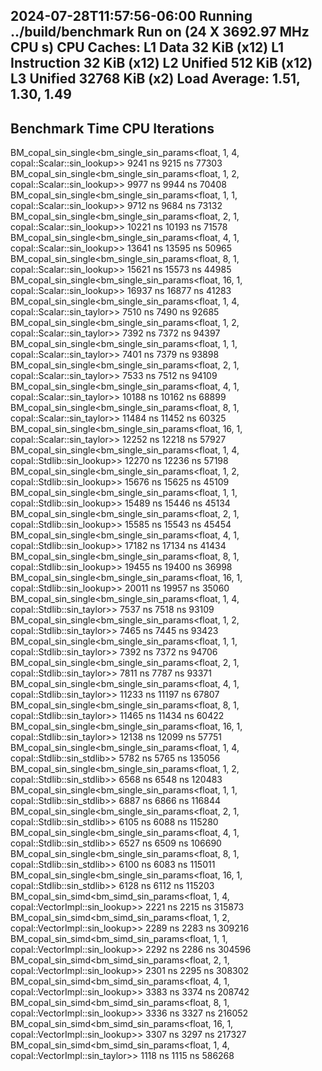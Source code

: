2024-07-28T11:57:56-06:00
Running ../build/benchmark
Run on (24 X 3692.97 MHz CPU s)
CPU Caches:
  L1 Data 32 KiB (x12)
  L1 Instruction 32 KiB (x12)
  L2 Unified 512 KiB (x12)
  L3 Unified 32768 KiB (x2)
Load Average: 1.51, 1.30, 1.49
--------------------------------------------------------------------------------------------------------------------------------------
Benchmark                                                                                            Time             CPU   Iterations
--------------------------------------------------------------------------------------------------------------------------------------
BM_copal_sin_single<bm_single_sin_params<float, 1, 4, copal::Scalar<float>::sin_lookup>>          9241 ns         9215 ns        77303
BM_copal_sin_single<bm_single_sin_params<float, 1, 2, copal::Scalar<float>::sin_lookup>>          9977 ns         9944 ns        70408
BM_copal_sin_single<bm_single_sin_params<float, 1, 1, copal::Scalar<float>::sin_lookup>>          9712 ns         9684 ns        73132
BM_copal_sin_single<bm_single_sin_params<float, 2, 1, copal::Scalar<float>::sin_lookup>>         10221 ns        10193 ns        71578
BM_copal_sin_single<bm_single_sin_params<float, 4, 1, copal::Scalar<float>::sin_lookup>>         13641 ns        13595 ns        50965
BM_copal_sin_single<bm_single_sin_params<float, 8, 1, copal::Scalar<float>::sin_lookup>>         15621 ns        15573 ns        44985
BM_copal_sin_single<bm_single_sin_params<float, 16, 1, copal::Scalar<float>::sin_lookup>>        16937 ns        16877 ns        41283
BM_copal_sin_single<bm_single_sin_params<float, 1, 4, copal::Scalar<float>::sin_taylor>>          7510 ns         7490 ns        92685
BM_copal_sin_single<bm_single_sin_params<float, 1, 2, copal::Scalar<float>::sin_taylor>>          7392 ns         7372 ns        94397
BM_copal_sin_single<bm_single_sin_params<float, 1, 1, copal::Scalar<float>::sin_taylor>>          7401 ns         7379 ns        93898
BM_copal_sin_single<bm_single_sin_params<float, 2, 1, copal::Scalar<float>::sin_taylor>>          7533 ns         7512 ns        94109
BM_copal_sin_single<bm_single_sin_params<float, 4, 1, copal::Scalar<float>::sin_taylor>>         10188 ns        10162 ns        68899
BM_copal_sin_single<bm_single_sin_params<float, 8, 1, copal::Scalar<float>::sin_taylor>>         11484 ns        11452 ns        60325
BM_copal_sin_single<bm_single_sin_params<float, 16, 1, copal::Scalar<float>::sin_taylor>>        12252 ns        12218 ns        57927
BM_copal_sin_single<bm_single_sin_params<float, 1, 4, copal::Stdlib<float>::sin_lookup>>         12270 ns        12236 ns        57198
BM_copal_sin_single<bm_single_sin_params<float, 1, 2, copal::Stdlib<float>::sin_lookup>>         15676 ns        15625 ns        45109
BM_copal_sin_single<bm_single_sin_params<float, 1, 1, copal::Stdlib<float>::sin_lookup>>         15489 ns        15446 ns        45134
BM_copal_sin_single<bm_single_sin_params<float, 2, 1, copal::Stdlib<float>::sin_lookup>>         15585 ns        15543 ns        45454
BM_copal_sin_single<bm_single_sin_params<float, 4, 1, copal::Stdlib<float>::sin_lookup>>         17182 ns        17134 ns        41434
BM_copal_sin_single<bm_single_sin_params<float, 8, 1, copal::Stdlib<float>::sin_lookup>>         19455 ns        19400 ns        36998
BM_copal_sin_single<bm_single_sin_params<float, 16, 1, copal::Stdlib<float>::sin_lookup>>        20011 ns        19957 ns        35060
BM_copal_sin_single<bm_single_sin_params<float, 1, 4, copal::Stdlib<float>::sin_taylor>>          7537 ns         7518 ns        93109
BM_copal_sin_single<bm_single_sin_params<float, 1, 2, copal::Stdlib<float>::sin_taylor>>          7465 ns         7445 ns        93423
BM_copal_sin_single<bm_single_sin_params<float, 1, 1, copal::Stdlib<float>::sin_taylor>>          7392 ns         7372 ns        94706
BM_copal_sin_single<bm_single_sin_params<float, 2, 1, copal::Stdlib<float>::sin_taylor>>          7811 ns         7787 ns        93371
BM_copal_sin_single<bm_single_sin_params<float, 4, 1, copal::Stdlib<float>::sin_taylor>>         11233 ns        11197 ns        67807
BM_copal_sin_single<bm_single_sin_params<float, 8, 1, copal::Stdlib<float>::sin_taylor>>         11465 ns        11434 ns        60422
BM_copal_sin_single<bm_single_sin_params<float, 16, 1, copal::Stdlib<float>::sin_taylor>>        12138 ns        12099 ns        57751
BM_copal_sin_single<bm_single_sin_params<float, 1, 4, copal::Stdlib<float>::sin_stdlib>>          5782 ns         5765 ns       135056
BM_copal_sin_single<bm_single_sin_params<float, 1, 2, copal::Stdlib<float>::sin_stdlib>>          6568 ns         6548 ns       120483
BM_copal_sin_single<bm_single_sin_params<float, 1, 1, copal::Stdlib<float>::sin_stdlib>>          6887 ns         6866 ns       116844
BM_copal_sin_single<bm_single_sin_params<float, 2, 1, copal::Stdlib<float>::sin_stdlib>>          6105 ns         6088 ns       115280
BM_copal_sin_single<bm_single_sin_params<float, 4, 1, copal::Stdlib<float>::sin_stdlib>>          6527 ns         6509 ns       106690
BM_copal_sin_single<bm_single_sin_params<float, 8, 1, copal::Stdlib<float>::sin_stdlib>>          6100 ns         6083 ns       115011
BM_copal_sin_single<bm_single_sin_params<float, 16, 1, copal::Stdlib<float>::sin_stdlib>>         6128 ns         6112 ns       115203
BM_copal_sin_simd<bm_simd_sin_params<float, 1, 4, copal::VectorImpl<float>::sin_lookup>>          2221 ns         2215 ns       315873
BM_copal_sin_simd<bm_simd_sin_params<float, 1, 2, copal::VectorImpl<float>::sin_lookup>>          2289 ns         2283 ns       309216
BM_copal_sin_simd<bm_simd_sin_params<float, 1, 1, copal::VectorImpl<float>::sin_lookup>>          2292 ns         2286 ns       304596
BM_copal_sin_simd<bm_simd_sin_params<float, 2, 1, copal::VectorImpl<float>::sin_lookup>>          2301 ns         2295 ns       308302
BM_copal_sin_simd<bm_simd_sin_params<float, 4, 1, copal::VectorImpl<float>::sin_lookup>>          3383 ns         3374 ns       208742
BM_copal_sin_simd<bm_simd_sin_params<float, 8, 1, copal::VectorImpl<float>::sin_lookup>>          3336 ns         3327 ns       216052
BM_copal_sin_simd<bm_simd_sin_params<float, 16, 1, copal::VectorImpl<float>::sin_lookup>>         3307 ns         3297 ns       217327
BM_copal_sin_simd<bm_simd_sin_params<float, 1, 4, copal::VectorImpl<float>::sin_taylor>>          1118 ns         1115 ns       586268
